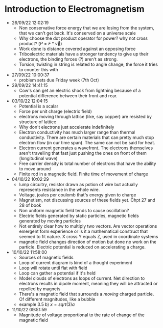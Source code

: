 # Introduction to Electromagnetism

* 26/09/22 12:02:19 
    * Non conservative force energy that we are losing from the system, that we can't get back. It's conserved on a
      universe scale
    * Why choose the dot product operator for power? why not cross product? ($P = F*\vec{v}$)
    * Work done is distance covered against an opposing force
    * Triboelectric materials have a stronger tendency to give up their electrons, the binding forces (?) aren't as
      strong.
    * Torsion, twisting in string is related to angle change, the force it tries to counter this with
* 27/09/22 10:00:37 
    * problem sets due Friday week (7th Oct)
* 29/09/22 14:41:15 
    * Cow's can get an electric shock from lightning because of a potential difference between their front and rear.
* 03/10/22 12:04:15
    * Potential is a scalar
    * Force per unit charge (electric field)
    * electrons moving through lattice (like, say copper) are resisted by structure of lattice
    * Why don't electrons just accelerate indefinitely 
    * Electron conductivity has much larger range than thermal conductivity. There are certain materials that can
      pretty much stop electron flow (in our time span). The same can not be said for heat.
    * Electron current generates a wavefront. The electrons themselves aren't travelling that fast just pushing the
      ones on front of them (longitudinal wave)
    * Free carrier density is total number of electrons that have the ability to move around
    * Finite rod in a magnetic field. Finite time of movement of charge 
* 04/10/22 10:02:29 
    * lump circuitry, resistor drawn as potion of wire but actually represents resistance in the whole wire.
    * Voltage, joules per coulomb that's energy given to charge
    * Magnetism, not discussing sources of these fields yet. Chpt 27 and 28 of book
    * Non uniform magnetic field tends to cause oscillation?
    * Electric fields generated by static particles, magnetic fields generated by moving particles
    * Not entirely clear how to multiply two vectors. Are vector operations emergent form experience or is it a
      mathematical construct that seemed to fit nature. X cross Y equals Z, used in coordinate systems
    * magnetic field changes direction of motion but done no work on the particle. Electric potential is reduced on
      accelerating a charge.
* 10/10/22 11:58:00 
    * Sources of magnetic fields
    * Loop of current diagram is kind of a thought experiment
    * Loop will rotate until flat with field
    * Loop can gather a potential if it's held 
    * Model clouds of electrons as loops of current. Net direction to electrons results in dipole moment, meaning they
      will be attracted or repelled by magnets
    * There's a magnetic field that surrounds a *moving* charged particle. Of different magnitudes, like a bubble
    * example 3.5 b) $x = sqrt(3)a$
* 11/10/22 09:51:59 
    * Magnitude of voltage proportional to the rate of change of the magnetic field
